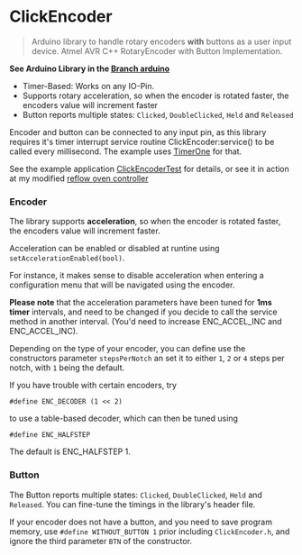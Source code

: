 ClickEncoder
=============

> Arduino library to handle rotary encoders **with** buttons as a user input device.
Atmel AVR C++ RotaryEncoder with Button Implementation.

**See Arduino Library in the [Branch arduino]**

- Timer-Based: Works on any IO-Pin.
- Supports rotary acceleration, so when the encoder is rotated faster, the encoders value will increment faster
- Button reports multiple states: `Clicked`, `DoubleClicked`, `Held` and `Released`

Encoder and button can be connected to any input pin, as this library requires it's timer interrupt service routine ClickEncoder:service() to be called every millisecond. The example uses [TimerOne] for that.

See the example application [ClickEncoderTest] for details,
or see it in action at my modified [reflow oven controller]

### Encoder
The library supports **acceleration**, so when the encoder is rotated faster, the encoders value will increment faster.

Acceleration can be enabled or disabled at runtine using `setAccelerationEnabled(bool)`.

For instance, it makes sense to disable acceleration when entering a configuration menu that will be navigated using the encoder.

**Please note** that the acceleration parameters have been tuned for **1ms timer** intervals, and need to be changed if you decide to call the service method in another interval. (You'd need to increase ENC_ACCEL_INC and ENC_ACCEL_INC).

Depending on the type of your encoder, you can define use the constructors parameter `stepsPerNotch` an set it to either `1`, `2` or `4` steps per notch, with `1` being the default.

If you have trouble with certain encoders, try 

    #define ENC_DECODER (1 << 2)

to use a table-based decoder, which can then be tuned using 

    #define ENC_HALFSTEP

The default is ENC_HALFSTEP 1.

### Button
The Button reports multiple states: `Clicked`, `DoubleClicked`, `Held` and `Released`. You can fine-tune the timings in the library's header file.

If your encoder does not have a button, and you need to save program memory, use `#define WITHOUT_BUTTON 1`
prior including `ClickEncoder.h`, and ignore the third parameter `BTN` of the constructor.


[TimerOne]:http://playground.arduino.cc/Code/Timer1
[Branch arduino]:https://github.com/0xPIT/encoder/tree/arduino
[ClickEncoderTest]:https://github.com/0xPIT/encoder/blob/arduino/examples/ClickEncoderTest/ClickEncoderTest.ino
[reflow oven controller]:https://github.com/0xPIT/reflowOvenController

